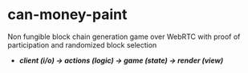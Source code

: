# can-money-paint
Non fungible block chain generation game over WebRTC with proof of participation and randomized block selection

- ***client (i/o) -> actions (logic) -> game (state) -> render (view)***
